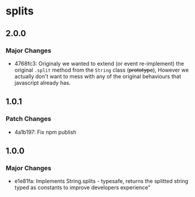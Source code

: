# splits

## 2.0.0

### Major Changes

- 4768fc3: Originaly we wanted to extend (or event re-implement) the original `.split` method from the `String`
  class (~~prototype~~), However we actually don't want to mess with any of the
  original behaviours that javascript already has.

## 1.0.1

### Patch Changes

- 4a1b197: Fix npm publish

## 1.0.0

### Major Changes

- e1e81fa: Implements String.splits - typesafe, returns the splitted string typed as constants to improve developers experience"
